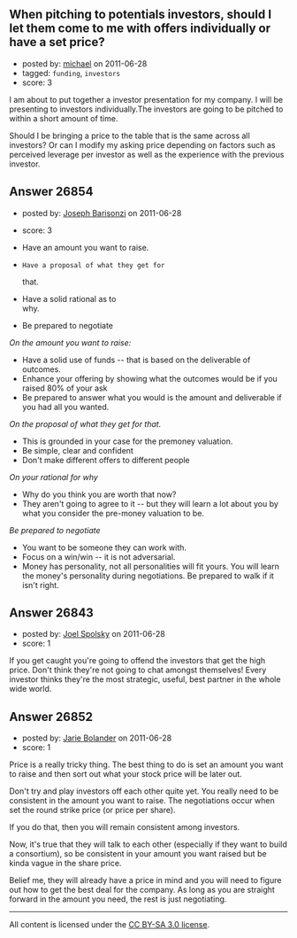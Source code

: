 ## When pitching to potentials investors, should I let them come to me with offers individually or have a set price?

- posted by: [michael](https://stackexchange.com/users/-1/10801-michael) on 2011-06-28
- tagged: `funding`, `investors`
- score: 3

I am about to put together a investor presentation for my company. I will be presenting to investors individually.The investors are going to be pitched to within a short amount of time.

Should I be bringing a price to the table that is the same across all investors? Or can I modify my asking price depending on factors such as perceived leverage per investor as well as the experience with the previous investor.


## Answer 26854

- posted by: [Joseph Barisonzi](https://stackexchange.com/users/-1/8791-joseph-barisonzi) on 2011-06-28
- score: 3

 - Have an amount you want to raise.   
 -     Have a proposal of what they get for
    that. 
 - Have a solid rational as to   
    why. 
 - Be prepared to negotiate

*On the amount you want to raise:*

 - Have a solid use of funds -- that is based on the deliverable of outcomes.
 - Enhance your offering by showing what the outcomes would be if you raised 80% of your ask
 - Be prepared to answer what you would is the amount and deliverable if you had all you wanted.

*On the proposal of what they get for that.*

 - This is grounded in your case for the premoney valuation.
 - Be simple, clear and confident
 - Don't make  different offers to different people 

*On your rational for why*

 - Why do you think you are worth that now?
 - They aren't going to agree to it -- but they will learn a lot about you by what you consider the pre-money valuation to be.

*Be prepared to negotiate*

 - You want to be someone they can work with.
 - Focus on a win/win -- it is not adversarial.
 - Money has personality, not all personalities will fit yours. You will learn the money's personality during negotiations. Be prepared to walk if it isn't right.


## Answer 26843

- posted by: [Joel Spolsky](https://stackexchange.com/users/-1/4335-joel-spolsky) on 2011-06-28
- score: 1

If you get caught you're going to offend the investors that get the high price. Don't think they're not going to chat amongst themselves! Every investor thinks they're the most strategic, useful, best partner in the whole wide world.


## Answer 26852

- posted by: [Jarie Bolander](https://stackexchange.com/users/-1/585-jarie-bolander) on 2011-06-28
- score: 1

Price is a really tricky thing. The best thing to do is set an amount you want to raise and then sort out what your stock price will be later out.

Don't try and play investors off each other quite yet. You really need to be consistent in the amount you want to raise. The negotiations occur when set the round strike price (or price per share). 

If you do that, then you will remain consistent among investors.

Now, it's true that they will talk to each other (especially if they want to build a consortium), so be consistent in your amount you want raised but be kinda vague in the share price. 

Belief me, they will already have a price in mind and you will need to figure out how to get the best deal for the company. As long as you are straight forward in the amount you need, the rest is just negotiating.  



---

All content is licensed under the [CC BY-SA 3.0 license](https://creativecommons.org/licenses/by-sa/3.0/).
